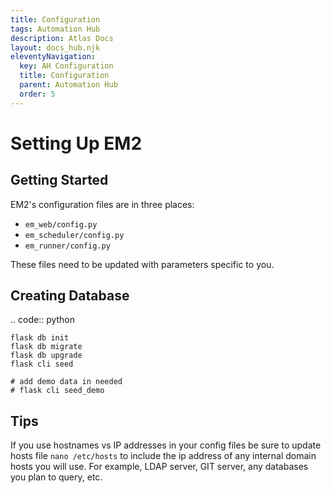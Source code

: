 ```yaml
---
title: Configuration
tags: Automation Hub
description: Atlas Docs
layout: docs_hub.njk
eleventyNavigation:
  key: AH Configuration
  title: Configuration
  parent: Automation Hub
  order: 5
---
```


# Setting Up EM2


## Getting Started


EM2's configuration files are in three places:

* ``em_web/config.py``
* ``em_scheduler/config.py``
* ``em_runner/config.py``

These files need to be updated with parameters specific to you.

## Creating Database

.. code:: python

    flask db init
    flask db migrate
    flask db upgrade
    flask cli seed

    # add demo data in needed
    # flask cli seed_demo

## Tips


If you use hostnames vs IP addresses in your config files be sure to update hosts file ``nano /etc/hosts`` to include the ip address of any internal domain hosts you will use. For example, LDAP server, GIT server, any databases you plan to query, etc.
